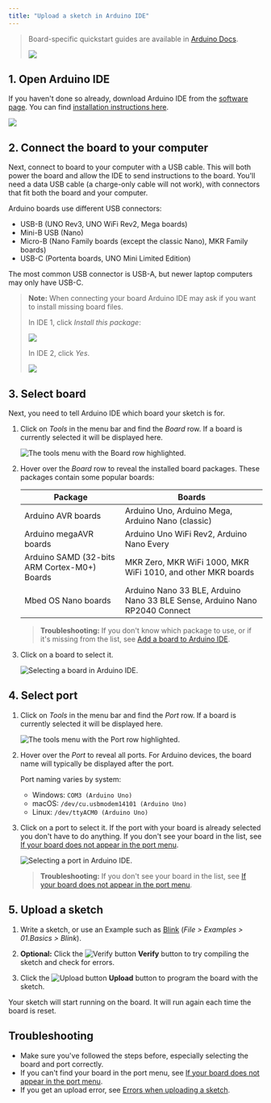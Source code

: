 ```yaml
---
title: "Upload a sketch in Arduino IDE"
---
```


> Board-specific quickstart guides are available in [Arduino Docs](https://docs.arduino.cc/).
>
> [![](img/arduino-docs-quickstart.png)](https://docs.arduino.cc/)

## 1. Open Arduino IDE

If you haven't done so already, download Arduino IDE from the [software page](https://www.arduino.cc/en/software). You can find [installation instructions here](https://support.arduino.cc/hc/en-us/articles/360019833020).

![](img/ide1.png)

## 2. Connect the board to your computer

Next, connect to board to your computer with a USB cable. This will both power the board and allow the IDE to send instructions to the board. You'll need a data USB cable (a charge-only cable will not work), with connectors that fit both the board and your computer.

Arduino boards use different USB connectors:

* USB-B (UNO Rev3, UNO WiFi Rev2, Mega boards)
* Mini-B USB (Nano)
* Micro-B (Nano Family boards (except the classic Nano), MKR Family boards)
* USB-C (Portenta boards, UNO Mini Limited Edition)

The most common USB connector is USB-A, but newer laptop computers may only have USB-C.

> **Note:** When connecting your board Arduino IDE may ask if you want to install missing board files.
>
> In IDE 1, click _Install this package_:
>
> ![](img/ide1-board-install-prompt.png)
>
> In IDE 2, click _Yes_.
>
> ![](img/ide2-board-install-prompt.png)

## 3. Select board

Next, you need to tell Arduino IDE which board your sketch is for.

1. Click on _Tools_ in the menu bar and find the _Board_ row. If a board is currently selected it will be displayed here.

   ![The tools menu with the Board row highlighted.](img/tools_menu_highlight_board.png)

2. Hover over the _Board_ row to reveal the installed board packages. These packages contain some popular boards:

   | Package                                      | Boards                                                                      |
   |----------------------------------------------|-----------------------------------------------------------------------------|
   | Arduino AVR boards                           | Arduino Uno, Arduino Mega, Arduino Nano (classic)                           |
   | Arduino megaAVR boards                       | Arduino Uno WiFi Rev2, Arduino Nano Every                                   |
   | Arduino SAMD (32-bits ARM Cortex-M0+) Boards | MKR Zero, MKR WiFi 1000, MKR WiFi 1010, and other MKR boards                |
   | Mbed OS Nano boards                          | Arduino Nano 33 BLE, Arduino Nano 33 BLE Sense, Arduino Nano RP2040 Connect |

   > **Troubleshooting:** If you don't know which package to use, or if it's missing from the list, see [Add a board to Arduino IDE](https://support.arduino.cc/hc/en-us/articles/360016119519-How-to-add-boards-in-the-board-manager).

3. Click on a board to select it.

   ![Selecting a board in Arduino IDE.](img/tools_menu_board_select_x_0.8.png)

## 4. Select port

1. Click on _Tools_ in the menu bar and find the _Port_ row. If a board is currently selected it will be displayed here.

   ![The tools menu with the Port row highlighted.](img/tools_menu_highlight_port.png)

2. Hover over the _Port_ to reveal all ports. For Arduino devices, the board name will typically be displayed after the port.

   Port naming varies by system:

   * Windows: `COM3 (Arduino Uno)`
   * macOS: `/dev/cu.usbmodem14101 (Arduino Uno)`
   * Linux: `/dev/ttyACM0 (Arduino Uno)`

3. Click on a port to select it. If the port with your board is already selected you don't have to do anything. If you don't see your board in the list, see [If your board does not appear in the port menu](https://support.arduino.cc/hc/en-us/articles/4412955149586-If-your-board-does-not-appear-in-the-port-menu).

   ![Selecting a port in Arduino IDE.](img/tools_menu_port_select.png)

   > **Troubleshooting:** If you don't see your board in the list, see [If your board does not appear in the port menu](https://support.arduino.cc/hc/en-us/articles/4412955149586-If-your-board-does-not-appear-in-the-port-menu).

## 5. Upload a sketch

1. Write a sketch, or use an Example such as [Blink](https://www.arduino.cc/en/Tutorial/BuiltInExamples/Blink) (_File > Examples > 01.Basics > Blink_).

2. **Optional:** Click the ![Verify button](img/symbol_verify.png) **Verify** button to try compiling the sketch and check for errors.

3. Click the ![Upload button](img/symbol_upload.png) **Upload** button to program the board with the sketch.

Your sketch will start running on the board. It will run again each time the board is reset.

## Troubleshooting

* Make sure you've followed the steps before, especially selecting the board and port correctly.
* If you can't find your board in the port menu, see [If your board does not appear in the port menu](https://support.arduino.cc/hc/en-us/articles/4412955149586-If-your-board-does-not-appear-in-the-port-menu).
* If you get an upload error, see [Errors when uploading a sketch](https://support.arduino.cc/hc/en-us/articles/4403365313810-Errors-when-uploading-a-sketch).
